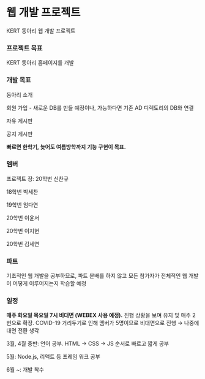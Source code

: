# 웹 개발 프로젝트

KERT 동아리 웹 개발 프로젝트


### 프로젝트 목표

KERT 동아리 홈페이지를 개발


### 개발 목표

동아리 소개

회원 가입 - 새로운 DB를 만들 예정이나, 가능하다면 기존 AD 디렉토리의 DB와 연결

자유 게시판

공지 게시판

**빠르면 한학기, 늦어도 여름방학까지 기능 구현이 목표.** 


### 멤버

프로젝트 장: 20학번 신찬규

18학번 박세찬

19학번 엄다연

20학번 이윤서

20학번 이지현

20학번 김세연


### 파트
기초적인 웹 개발을 공부하므로, 파트 분배를 하지 않고 모든 참가자가 전체적인 웹 개발이 어떻게 이루어지는지 학습할 예정

### 일정

**매주 화요일 목요일 7시 비대면 (WEBEX 사용 예정).** 진행 상황을 보며 유지 및 매주 2번으로 확장. COVID-19 거리두기로 인해 멤버가 5명이므로 비대면으로 진행 → 나중에 대면 전환 생각

3월, 4월 중반: 언어 공부. HTML → CSS → JS 순서로 빠르고 짧게 공부

5월: Node.js, 리액트 등 프레임 워크 공부

6월 ~: 개발 착수
